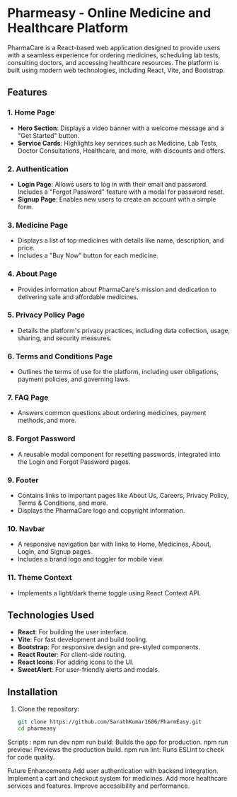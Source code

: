 # Pharmeasy - Online Medicine and Healthcare Platform

PharmaCare is a React-based web application designed to provide users with a seamless experience for ordering medicines, scheduling lab tests, consulting doctors, and accessing healthcare resources. The platform is built using modern web technologies, including React, Vite, and Bootstrap.

## Features

### 1. **Home Page**
- **Hero Section**: Displays a video banner with a welcome message and a "Get Started" button.
- **Service Cards**: Highlights key services such as Medicine, Lab Tests, Doctor Consultations, Healthcare, and more, with discounts and offers.

### 2. **Authentication**
- **Login Page**: Allows users to log in with their email and password. Includes a "Forgot Password" feature with a modal for password reset.
- **Signup Page**: Enables new users to create an account with a simple form.

### 3. **Medicine Page**
- Displays a list of top medicines with details like name, description, and price.
- Includes a "Buy Now" button for each medicine.

### 4. **About Page**
- Provides information about PharmaCare's mission and dedication to delivering safe and affordable medicines.

### 5. **Privacy Policy Page**
- Details the platform's privacy practices, including data collection, usage, sharing, and security measures.

### 6. **Terms and Conditions Page**
- Outlines the terms of use for the platform, including user obligations, payment policies, and governing laws.

### 7. **FAQ Page**
- Answers common questions about ordering medicines, payment methods, and more.

### 8. **Forgot Password**
- A reusable modal component for resetting passwords, integrated into the Login and Forgot Password pages.

### 9. **Footer**
- Contains links to important pages like About Us, Careers, Privacy Policy, Terms & Conditions, and more.
- Displays the PharmaCare logo and copyright information.

### 10. **Navbar**
- A responsive navigation bar with links to Home, Medicines, About, Login, and Signup pages.
- Includes a brand logo and toggler for mobile view.

### 11. **Theme Context**
- Implements a light/dark theme toggle using React Context API.


## Technologies Used
- **React**: For building the user interface.
- **Vite**: For fast development and build tooling.
- **Bootstrap**: For responsive design and pre-styled components.
- **React Router**: For client-side routing.
- **React Icons**: For adding icons to the UI.
- **SweetAlert**: For user-friendly alerts and modals.

## Installation

1. Clone the repository:
   ```sh
   git clone https://github.com/SarathKumar1606/PharmEasy.git
   cd pharmeasy


Scripts : 
npm run dev
npm run build: Builds the app for production.
npm run preview: Previews the production build.
npm run lint: Runs ESLint to check for code quality.


Future Enhancements
Add user authentication with backend integration.
Implement a cart and checkout system for medicines.
Add more healthcare services and features.
Improve accessibility and performance.
